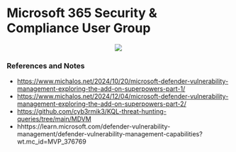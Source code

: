 # Microsoft 365 Security & Compliance User Group

<p align="center">
  <img src="https://raw.githubusercontent.com/cyb3rmik3/presentations/main/2202506-m365scug/MichalisMichalos-m365scug.png">
</p>

### References and Notes

- https://www.michalos.net/2024/10/20/microsoft-defender-vulnerability-management-exploring-the-add-on-superpowers-part-1/
- https://www.michalos.net/2024/12/04/microsoft-defender-vulnerability-management-exploring-the-add-on-superpowers-part-2/
- https://github.com/cyb3rmik3/KQL-threat-hunting-queries/tree/main/MDVM
- hhttps://learn.microsoft.com/defender-vulnerability-management/defender-vulnerability-management-capabilities?wt.mc_id=MVP_376769